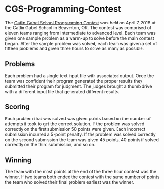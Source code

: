 # CGS-Programming-Contest

The [Catlin Gabel School Programming Contest](https://teamscode.com/contests/spring-cgs-programming-contest/)
was held on April 7, 2018 at the Catlin Gabel School in Beaverton, OR. The
contest was comprised of eleven teams ranging from intermediate to advanced
level. Each team was given one sample problem as a warm-up to solve before the
main contest began. After the sample problem was solved, each team was given a
set of fifteen problems and given three hours to solve as many as possible.

## Problems ##

Each problem had a single text input file with associated output. Once the
team was confident their program generated the proper results they submitted
their program for judgment. The judges brought a thumb drive with a different
input file that generated different results.

## Scoring ##

Each problem that was solved was given points based on the number of attempts
it took to get the correct solution. If the problem was solved correctly on the
first submission 50 points were given. Each incorrect submission incurred a
5-point penalty. If the problem was solved correctly on the second submission
the team was given 45 points, 40 points if solved correctly on the third
submission, and so on.

## Winning ##

The team with the most points at the end of the three hour contest was the
winner. If two teams both ended the contest with the same number of points the
team who solved their final problem earliest was the winner.

